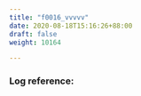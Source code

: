 ```yaml
---
title: "f0016_vvvvv"
date: 2020-08-18T15:16:26+88:00
draft: false
weight: 10164

---
```


### Log reference: <no value>

```
